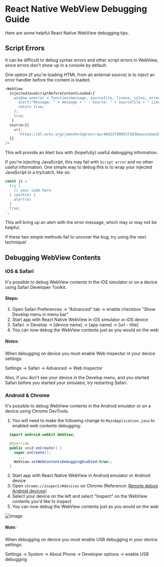 # React Native WebView Debugging Guide

Here are some helpful React Native WebView debugging tips.

## Script Errors

It can be difficult to debug syntax errors and other script errors in WebView, since errors don't show up in a console by default.

One option (if you're loading HTML from an external source) is to inject an error handler before the content is loaded.

```js
<WebView
  injectedJavaScriptBeforeContentLoaded={`
    window.onerror = function(message, sourcefile, lineno, colno, error) {
      alert("Message: " + message + " - Source: " + sourcefile + " Line: " + lineno + ":" + colno);
      return true;
    };
    true;
  `}
  source={{
    uri:
      'https://bl.ocks.org/jamonholmgren/raw/48423fd99537283beace1daa2688e80f/',
  }}
/>
```

This will provide an Alert box with (hopefully) useful debugging information.

If you're injecting JavaScript, this may fail with `Script error` and no other useful information. One simple way to debug this is to wrap your injected JavaScript in a try/catch, like so:

```js
const js = `
  try {
    // your code here
  } catch(e) {
    alert(e)
  }
  true;
`;
```

This will bring up an alert with the error message, which may or may not be helpful.

If these two simple methods fail to uncover the bug, try using the next technique!

## Debugging WebView Contents

### iOS & Safari

It's possible to debug WebView contents in the iOS simulator or on a device using Safari Developer Toolkit.

#### Steps:

1. Open Safari Preferences -> "Advanced" tab -> enable checkbox "Show Develop menu in menu bar"
2. Start app with React Native WebView in iOS simulator or iOS device
3. Safari -> Develop -> [device name] -> [app name] -> [url - title]
4. You can now debug the WebView contents just as you would on the web

##### Notes:

When debugging on device you must enable Web Inspector in your device settings:

Settings -> Safari -> Advanced -> Web Inspector

Also, if you don't see your device in the Develop menu, and you started Safari before you started your simulator, try restarting Safari.

### Android & Chrome

It's possible to debug WebView contents in the Android emulator or on a device using Chrome DevTools.

1. You will need to make the following change to `MainApplication.java` to enabled web contents debugging:

```java
  import android.webkit.WebView;

  @Override
  public void onCreate() {
    super.onCreate();
	  ...
    WebView.setWebContentsDebuggingEnabled(true);
  }
```

2. Start app with React Native WebView in Android emulator or Android device
3. Open `chrome://inspect/#devices` on Chrome (Reference: [Remote debug Android devices](https://developer.chrome.com/docs/devtools/remote-debugging/))
4. Select your device on the left and select "Inspect" on the WebView contents you'd like to inspect
5. You can now debug the WebView contents just as you would on the web

![image](https://user-images.githubusercontent.com/1479215/47129785-9476e480-d24b-11e8-8cb1-fba77ee1c072.png)

##### Note:

When debugging on device you must enable USB debugging in your device settings:

Settings -> System -> About Phone -> Developer options -> enable USB debugging
